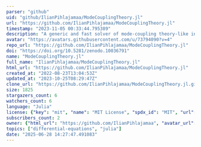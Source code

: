 ```yaml
---
parser: "github"
uid: "github/IlianPihlajamaa/ModeCouplingTheory.jl"
url: "https://github.com/IlianPihlajamaa/ModeCouplingTheory.jl"
timestamp: "2023-11-05 00:33:44.795389"
description: "A generic and fast solver of mode-coupling theory-like integrodifferential equations"
avatar: "https://avatars.githubusercontent.com/u/73794090?v=4"
repo_url: "https://github.com/IlianPihlajamaa/ModeCouplingTheory.jl"
doi: "https://doi.org/10.5281/zenodo.10036791"
name: "ModeCouplingTheory.jl"
full_name: "IlianPihlajamaa/ModeCouplingTheory.jl"
html_url: "https://github.com/IlianPihlajamaa/ModeCouplingTheory.jl"
created_at: "2022-08-23T13:04:53Z"
updated_at: "2023-10-25T08:29:47Z"
clone_url: "https://github.com/IlianPihlajamaa/ModeCouplingTheory.jl.git"
size: 1825
stargazers_count: 6
watchers_count: 6
language: "Julia"
license: {"key": "mit", "name": "MIT License", "spdx_id": "MIT", "url": "https://api.github.com/licenses/mit", "node_id": "MDc6TGljZW5zZTEz"}
subscribers_count: 2
owner: {"html_url": "https://github.com/IlianPihlajamaa", "avatar_url": "https://avatars.githubusercontent.com/u/73794090?v=4", "login": "IlianPihlajamaa", "type": "User"}
topics: ["differential-equations", "julia"]
date: "2025-06-28 14:27:47.491083"
---
```

